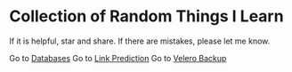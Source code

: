 # Collection of Random Things I Learn

If it is helpful, star and share. If there are mistakes, please let me know. 

Go to [Databases](databases.md)
Go to [Link Prediction](linkPrediction.md)
Go to [Velero Backup](/velero-backup/backup.md)